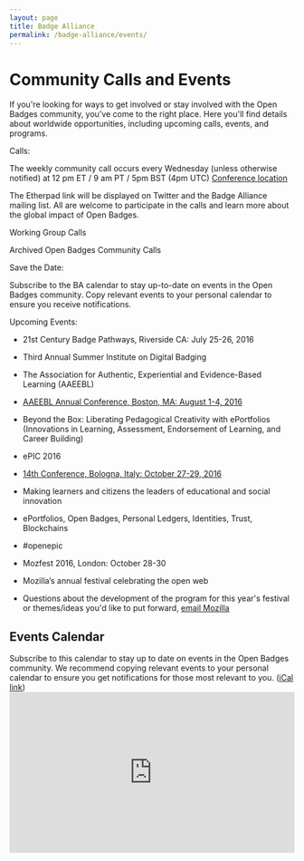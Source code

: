 ```yaml
---
layout: page
title: Badge Alliance
permalink: /badge-alliance/events/
---
```


# Community Calls and Events

If you're looking for ways to get involved or stay involved with the Open Badges community, you’ve come to the right place. Here you'll find details about worldwide opportunities, including upcoming calls, events, and programs. 

Calls:

The weekly community call occurs every Wednesday (unless otherwise notified) at 12 pm ET / 9 am PT / 5pm BST (4pm UTC) [Conference location](https://www.uberconference.com/badgealliance)

The Etherpad link will be displayed on Twitter and the Badge Alliance mailing list. All are welcome to participate in the calls and learn more about the global impact of Open Badges.

Working Group Calls

Archived Open Badges Community Calls

Save the Date:

Subscribe to the BA calendar to stay up-to-date on events in the Open Badges community. Copy relevant events to your personal calendar to ensure you receive notifications. 

Upcoming Events:

+ 21st Century Badge Pathways, Riverside CA: July 25-26, 2016
 + Third Annual Summer Institute on Digital Badging  
 
+ The Association for Authentic, Experiential and Evidence-Based Learning (AAEEBL)
 + [AAEEBL Annual Conference, Boston, MA: August 1-4, 2016](http://www.aaeebl.org/page/annual_conf_2016)
 + Beyond the Box: Liberating Pedagogical Creativity with ePortfolios (Innovations in Learning, Assessment, Endorsement of Learning, and Career Building) 

+ ePIC 2016
 + [14th Conference, Bologna, Italy: October 27-29, 2016](http://www.openepic.eu)
 + Making learners and citizens the leaders of educational and social innovation
 + ePortfolios, Open Badges, Personal Ledgers, Identities, Trust, Blockchains
 + #openepic
 
+ Mozfest 2016, London: October 28-30
 + Mozilla’s annual festival celebrating the open web
 + Questions about the development of the program for this year's festival or themes/ideas you'd like to put forward, [email Mozilla](festival@mozilla.org)

<h2 class="title title-content" id="calendar">Events Calendar</h2>
Subscribe to this calendar to stay up to date on events in the Open Badges community. We recommend copying relevant events to your personal calendar to ensure you get notifications for those most relevant to you. (<a title="Badge Alliance Open Badges Events Calendar in iCal format" href="https://calendar.google.com/calendar/ical/ifjuqevurkfqqgnj6ecnh9g9ho%40group.calendar.google.com/public/basic.ics">iCal link</a>)

<style>.embed-container { position: relative; padding-bottom: 56.25%; height: 0; overflow: hidden; max-width: 100%; } .embed-container iframe, .embed-container object, .embed-container embed { position: absolute; top: 0; left: 0; width: 100%; height: 100%; }</style><div class='embed-container'><iframe src='https://calendar.google.com/calendar/embed?src=ifjuqevurkfqqgnj6ecnh9g9ho%40group.calendar.google.com&ctz=America/Los_Angeles' style='border:0'></iframe></div>
